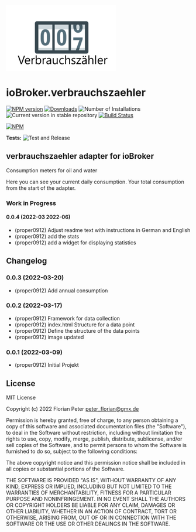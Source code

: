 ![Logo](admin/verbrauchszaehler.png)
# ioBroker.verbrauchszaehler

[![NPM version](https://img.shields.io/npm/v/iobroker.verbrauchszaehler.svg)](https://www.npmjs.com/package/iobroker.verbrauchszaehler)
[![Downloads](https://img.shields.io/npm/dm/iobroker.verbrauchszaehler.svg)](https://www.npmjs.com/package/iobroker.verbrauchszaehler)
![Number of Installations](https://iobroker.live/badges/verbrauchszaehler-installed.svg)
![Current version in stable repository](https://iobroker.live/badges/verbrauchszaehler-stable.svg)
[![Build Status](https://app.travis-ci.com/proper0912/ioBroker.verbrauchszaehler.svg?branch=master)](https://app.travis-ci.com/proper0912/ioBroker.verbrauchszaehler)

[![NPM](https://nodei.co/npm/iobroker.verbrauchszaehler.png?downloads=true)](https://nodei.co/npm/iobroker.verbrauchszaehler/)

**Tests:** ![Test and Release](https://github.com/Proper0912/ioBroker.verbrauchszaehler/workflows/Test%20and%20Release/badge.svg)

## verbrauchszaehler adapter for ioBroker

Consumption meters for oil and water

Here you can see your current daily consumption.
Your total consumption from the start of the adapter.


### **Work in Progress**
####  0.0.4  (2022-03 2022-06)
* (proper0912) Adjust readme text with instructions in German and English
* (proper0912) add the stats
* (proper0912) add a widget for displaying statistics

## Changelog

<!--
  Placeholder for the next version (at the beginning of the line):
  ### **WORK IN PROGRESS**
-->
###  0.0.3  (2022-03-20)
* (proper0912) Add annual consumption


###  0.0.2  (2022-03-17)
* (proper0912) Framework for data collection
* (proper0912) index.html Structure for a data point
* (proper0912) Define the structure of the data points
* (proper0912) image updated

###  0.0.1  (2022-03-09)
* (proper0912) Initial Projekt

## License
MIT License

Copyright (c) 2022 Florian Peter <peter_florian@gmx.de>

Permission is hereby granted, free of charge, to any person obtaining a copy
of this software and associated documentation files (the "Software"), to deal
in the Software without restriction, including without limitation the rights
to use, copy, modify, merge, publish, distribute, sublicense, and/or sell
copies of the Software, and to permit persons to whom the Software is
furnished to do so, subject to the following conditions:

The above copyright notice and this permission notice shall be included in all
copies or substantial portions of the Software.

THE SOFTWARE IS PROVIDED "AS IS", WITHOUT WARRANTY OF ANY KIND, EXPRESS OR
IMPLIED, INCLUDING BUT NOT LIMITED TO THE WARRANTIES OF MERCHANTABILITY,
FITNESS FOR A PARTICULAR PURPOSE AND NONINFRINGEMENT. IN NO EVENT SHALL THE
AUTHORS OR COPYRIGHT HOLDERS BE LIABLE FOR ANY CLAIM, DAMAGES OR OTHER
LIABILITY, WHETHER IN AN ACTION OF CONTRACT, TORT OR OTHERWISE, ARISING FROM,
OUT OF OR IN CONNECTION WITH THE SOFTWARE OR THE USE OR OTHER DEALINGS IN THE
SOFTWARE.